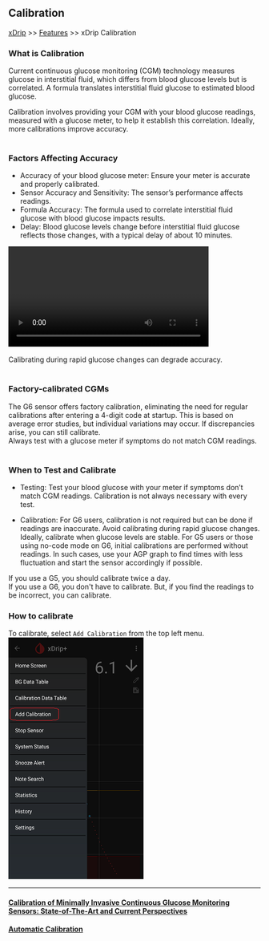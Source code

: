 ## Calibration  
[xDrip](../README.md) >> [Features](./Features_page.md) >> xDrip Calibration  
  
### **What is Calibration**  
Current continuous glucose monitoring (CGM) technology measures glucose in interstitial fluid, which differs from blood glucose levels but is correlated. A formula translates interstitial fluid glucose to estimated blood glucose.

Calibration involves providing your CGM with your blood glucose readings, measured with a glucose meter, to help it establish this correlation. Ideally, more calibrations improve accuracy.  
<br/>  
  
### **Factors Affecting Accuracy**  
* Accuracy of your blood glucose meter: Ensure your meter is accurate and properly calibrated.  
* Sensor Accuracy and Sensitivity: The sensor’s performance affects readings.  
* Formula Accuracy:  The formula used to correlate interstitial fluid glucose with blood glucose impacts results.  
* Delay: Blood glucose levels change before interstitial fluid glucose reflects those changes, with a typical delay of about 10 minutes.
  
<video width="400" controlsList="nodownload" src="./videos/BG_SG_Train.mp4" controls>  
</video>  
<br/>  
  
Calibrating during rapid glucose changes can degrade accuracy.  
<br/>  
  
### **Factory-calibrated CGMs**  
The G6 sensor offers factory calibration, eliminating the need for regular calibrations after entering a 4-digit code at startup.  This is based on average error studies, but individual variations may occur.   If discrepancies arise, you can still calibrate.  
Always test with a glucose meter if symptoms do not match CGM readings.  
<br/>  
  
### **When to Test and Calibrate**  
* Testing: Test your blood glucose with your meter if symptoms don’t match CGM readings. Calibration is not always necessary with every test.    

* Calibration:
For G6 users, calibration is not required but can be done if readings are inaccurate.
Avoid calibrating during rapid glucose changes. Ideally, calibrate when glucose levels are stable. For G5 users or those using no-code mode on G6, initial calibrations are performed without readings. In such cases, use your AGP graph to find times with less fluctuation and start the sensor accordingly if possible.  
  
If you use a G5, you should calibrate twice a day.  
If you use a G6, you don't have to calibrate.  But, if you find the readings to be incorrect, you can calibrate.  
  
### **How to calibrate**  
To calibrate, select `Add Calibration` from the top left menu.  
![](./images/HowtoCalibrate.png)  
  
---  
  
#### [Calibration of Minimally Invasive Continuous Glucose Monitoring Sensors: State-of-The-Art and Current Perspectives](./pdf/biosensors-08-00024.pdf)
#### [Automatic Calibration](./AutoCal.md)
  
